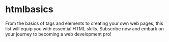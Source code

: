# htmlbasics
From the basics of tags and elements to creating your own web pages, this list will equip you with essential HTML skills. Subscribe now and embark on your journey to becoming a web development pro!

